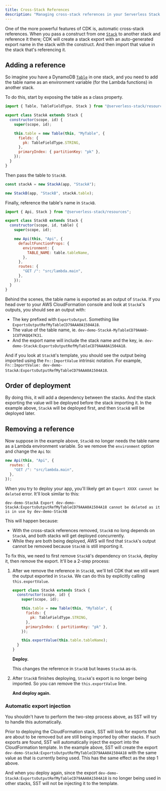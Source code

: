 ```yaml
---
title: Cross-Stack References
description: "Managing cross-stack references in your Serverless Stack (SST) app."
---
```


One of the more powerful features of CDK is, automatic cross-stack references. When you pass a construct from one [`Stack`](../constructs/Stack.md) to another stack and reference it there; CDK will create a stack export with an auto-generated export name in the stack with the construct. And then import that value in the stack that's referencing it.

## Adding a reference

So imagine you have a DynamoDB [`Table`](../constructs/Table.md) in one stack, and you need to add the table name as an environment variable (for the Lambda functions) in another stack.

To do this, start by exposing the table as a class property.

```js {7-12} title="stacks/StackA.js"
import { Table, TableFieldType, Stack } from "@serverless-stack/resources";

export class StackA extends Stack {
  constructor(scope, id) {
    super(scope, id);

    this.table = new Table(this, "MyTable", {
      fields: {
        pk: TableFieldType.STRING,
      },
      primaryIndex: { partitionKey: "pk" },
    });
  }
}
```

Then pass the table to `StackB`.

```js {3} title="stacks/index.js"
const stackA = new StackA(app, "StackA");

new StackB(app, "StackB", stackA.table);
```

Finally, reference the table's name in `StackB`.

```js {10} title="stacks/StackB.js"
import { Api, Stack } from "@serverless-stack/resources";

export class StackB extends Stack {
  constructor(scope, id, table) {
    super(scope, id);

    new Api(this, "Api", {
      defaultFunctionProps: {
        environment: {
          TABLE_NAME: table.tableName,
        },
      },
      routes: {
        "GET /": "src/lambda.main",
      },
    });
  }
}
```

Behind the scenes, the table name is exported as an output of `StackA`. If you head over to your AWS CloudFormation console and look at `StackA`'s outputs, you should see an output with:

- The key prefixed with `ExportsOutput`. Something like `ExportsOutputRefMyTableCD79AAA0A1504A18`.
- The value of the table name, ie. `dev-demo-StackA-MyTableCD79AAA0-1CUTVKQQ47K31`.
- And the export name will include the stack name and the key, ie. `dev-demo-StackA:ExportsOutputRefMyTableCD79AAA0A1504A18`.

And if you look at `StackB`'s template, you should see the output being imported using the `Fn::ImportValue` intrinsic notation. For example, `Fn::ImportValue: dev-demo-StackA:ExportsOutputRefMyTableCD79AAA0A1504A18`.

## Order of deployment

By doing this, it will add a dependency between the stacks. And the stack exporting the value will be deployed before the stack importing it. In the example above, `StackA` will be deployed first, and then `StackB` will be deployed later.

## Removing a reference

Now suppose in the example above, `StackB` no longer needs the table name as a Lambda environment variable. So we remove the `environment` option and change the `Api` to:

```js
new Api(this, "Api", {
  routes: {
    "GET /": "src/lambda.main",
  },
});
```

When you try to deploy your app, you'll likely get an `Export XXXX cannot be deleted` error. It'll look similar to this:

```
dev-demo-StackA Export dev-demo-StackA:ExportsOutputRefMyTableCD79AAA0A1504A18 cannot be deleted as it is in use by dev-demo-StackB
```

This will happen because:

- With the cross-stack references removed, `StackB` no long depends on `StackA`, and both stacks will get deployed concurrently.
- While they are both being deployed, AWS will find that `StackA`'s output cannot be removed because `StackB` is still importing it.

To fix this, we need to first remove `StackB`'s dependency on `StackA`, deploy it, then remove the export. It'll be a 2-step process:

1. After we remove the reference in `StackB`, we'll tell CDK that we still want the output exported in `StackA`. We can do this by explicitly calling `this.exportValue`.

   ```js {12} title="stacks/StackA.js"
   export class StackA extends Stack {
     constructor(scope, id) {
       super(scope, id);
   
       this.table = new Table(this, "MyTable", {
         fields: {
           pk: TableFieldType.STRING,
         },
         primaryIndex: { partitionKey: "pk" },
       });

       this.exportValue(this.table.tableName);
     }
   }
   ```
 
   **Deploy.**

   This changes the reference in `StackB` but leaves `StackA` as-is.

2. After `StackB` finishes deploying, `StackA`'s export is no longer being imported. So you can remove the `this.exportValue` line.

   **And deploy again.**

### Automatic export injection

You shouldn't have to perform the two-step process above, as SST will try to handle this automatically.

Prior to deploying the CloudFormation stack, SST will look for exports that are about to be removed but are still being imported by other stacks. If such exports are found, SST will automatically inject the export into the CloudFormation template. In the example above, SST will create the export `dev-demo-StackA:ExportsOutputRefMyTableCD79AAA0A1504A18` with the same value as that is currently being used. This has the same effect as the step 1 above.

And when you deploy again, since the export `dev-demo-StackA:ExportsOutputRefMyTableCD79AAA0A1504A18` is no longer being used in other stacks, SST will not be injecting it to the template.
